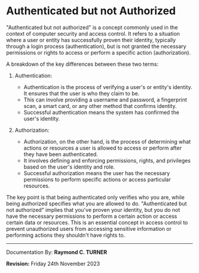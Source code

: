 # Authenticated but not Authorized

"Authenticated but not authorized" is a concept commonly used in the context of computer security and access control. It refers to a situation where a user or entity has successfully proven their identity, typically through a login process (authentication), but is not granted the necessary permissions or rights to access or perform a specific action (authorization).

A breakdown of the key differences between these two terms:

1. Authentication:
   - Authentication is the process of verifying a user's or entity's identity. It ensures that the user is who they claim to be.
   - This can involve providing a username and password, a fingerprint scan, a smart card, or any other method that confirms identity.
   - Successful authentication means the system has confirmed the user's identity.

2. Authorization:
   - Authorization, on the other hand, is the process of determining what actions or resources a user is allowed to access or perform after they have been authenticated.
   - It involves defining and enforcing permissions, rights, and privileges based on the user's identity and role.
   - Successful authorization means the user has the necessary permissions to perform specific actions or access particular resources.

The key point is that being authenticated only verifies who you are, while being authorized specifies what you are allowed to do. "Authenticated but not authorized" implies that you've proven your identity, but you do not have the necessary permissions to perform a certain action or access certain data or resources. This is an essential concept in access control to prevent unauthorized users from accessing sensitive information or performing actions they shouldn't have rights to.

---

Documentation By: **Raymond C. TURNER**

**Revision:** Friday 24th November 2023